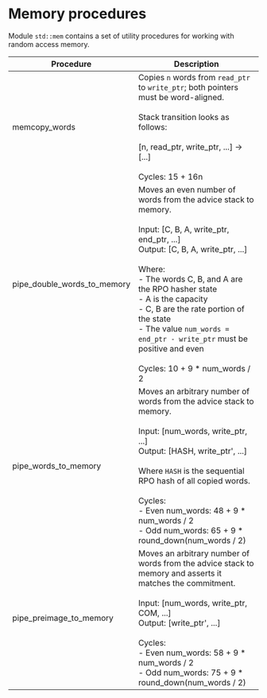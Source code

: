 # Memory procedures
Module `std::mem` contains a set of utility procedures for working with random access memory.

| Procedure   | Description   |
| ----------- | ------------- |
| memcopy_words | Copies `n` words from `read_ptr` to `write_ptr`; both pointers must be word-aligned.<br /><br />Stack transition looks as follows:<br /><br />[n, read_ptr, write_ptr, ...] -> [...]<br /><br />Cycles: 15 + 16n |
| pipe_double_words_to_memory | Moves an even number of words from the advice stack to memory.<br /><br />Input: [C, B, A, write_ptr, end_ptr, ...]<br />Output: [C, B, A, write_ptr, ...]<br /><br />Where:<br />- The words C, B, and A are the RPO hasher state<br />- A is the capacity<br />- C, B are the rate portion of the state<br />- The value `num_words = end_ptr - write_ptr` must be positive and even<br /><br />Cycles: 10 + 9 * num_words / 2 |
| pipe_words_to_memory | Moves an arbitrary number of words from the advice stack to memory.<br /><br />Input: [num_words, write_ptr, ...]<br />Output: [HASH, write_ptr', ...]<br /><br />Where `HASH` is the sequential RPO hash of all copied words.<br /><br />Cycles:<br />- Even num_words: 48 + 9 * num_words / 2<br />- Odd num_words: 65 + 9 * round_down(num_words / 2) |
| pipe_preimage_to_memory | Moves an arbitrary number of words from the advice stack to memory and asserts it matches the commitment.<br /><br />Input: [num_words, write_ptr, COM, ...]<br />Output: [write_ptr', ...]<br /><br />Cycles:<br />- Even num_words: 58 + 9 * num_words / 2<br /> - Odd num_words: 75 + 9 * round_down(num_words / 2) |
